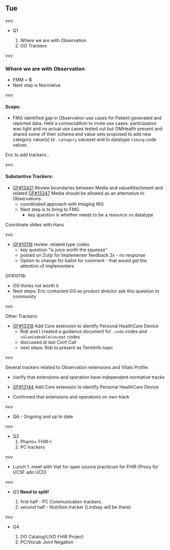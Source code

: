 ## Tue

vvv

- Q1

    1. Where we are with Observation
    1. OO Trackers

vvv

### Where we are with Observation

- FMM = **5**
- Next step is Normative

vvv

#### Scope:
- FMG identified gap in Observation use cases for Patient generated and reported data.  Held a connectathon to invite use cases. participation was light and no actual use cases tested out but OMHealth present and shared some of their schema and value sets proposed to add new category value(s) to `.category` valueset and to datatype `timing` code values.

Eric to add trackers...

vvv

#### Substantive Trackers:
- [GF#13421](https://gforge.hl7.org/gf/project/fhir/tracker/?action=TrackerItemEdit&tracker_item_id=13421&start=0) Review boundaries between Media and valueAttachment  and related [GF#13347](https://gforge.hl7.org/gf/project/fhir/tracker/?action=TrackerItemEdit&tracker_item_id=13347&start=0)	Media should be allowed as an alternative to Observations
  - coordinated approach with Imaging WG
  - Next step is to bring to FMG
     - key question is whether needs to be a resource vs datatype

Coordinate slides with Hans

vvv

- [GF#10118](https://gforge.hl7.org/gf/project/fhir/tracker/?action=TrackerItemEdit&tracker_item_id=10118&start=0)	review .related.type codes
  - key question "is juice worth the squeeze"
  - posted on Zulip for Implementer feedback 2x - no response
  - Option to change for ballot for comment - that would get the attention of implementers

GF#10118:

- OO thinks not worth it
- Next steps: Eric contacted GG as product director ask this question to community

vvv

Other Trackers:
  - [GF#13318](https://gforge.hl7.org/gf/project/fhir/tracker/?action=TrackerItemEdit&tracker_item_id=13318&start=0)	Add Core extension to identify Personal HealthCare Device
     - Rob and I created a guidance document for `.code` codes and `valueCodeableConcept` codes
     - discussed at last Conf Call
     - next steps:  Rob to present as TermInfo topic

vvv

Several trackers related to Observation extensions and Vitals Profile:

- clarify that extensions and operation have independent normative tracks
- [GF#13144](https://gforge.hl7.org/gf/project/fhir/tracker/?action=TrackerItemEdit&tracker_item_id=13144&start=0)	Add Core extension to identify Personal HealthCare Device

- Confirmed that extensions and operations on own track

vvv

- QA - Ongoing and up to date

vvv

- Q2
     1. Pharm+ FHIR-I
     1. PC trackers

vvv

- Lunch
       1. meet with Viet for open source practicum for FHIR (Proxy for UCSF adn UCD)

vvv

- Q3 **Need to split!**

    1. first half - PC Communication trackers.
    1. second half - Nutrition tracker (Lindsay will be there)

vvv

- Q4

    1. OO Catalog/LIVD FHIR Project
    1. PC/Vocab Joint Negation

